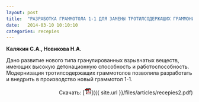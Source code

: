 ```yaml
---
layout: post
title:  "РАЗРАБОТКА ГРАММОТОЛА 1-1 ДЛЯ ЗАМЕНЫ ТРОТИЛСОДЕРЖАЩИХ ГРАММОНИТОВ"
date:   2014-03-10 10:10:10
categories: recepies
---
```


<strong>Калякин С.А., Новикова Н.А.</strong>

Дано  развитие  нового  типа  гранулированных  взрывчатых  веществ,  имеющих  высокую  детонационную 
способность и работоспособность.  Модернизация тротилсодержащих граммотолов позволила разработать и 
внедрить в производство новый граммотол 1-1.
<p align="right">
Скачать: [<img src="/img/pdf.gif">]({{ site.url }}/files/articles/recepies2.pdf)
</p>